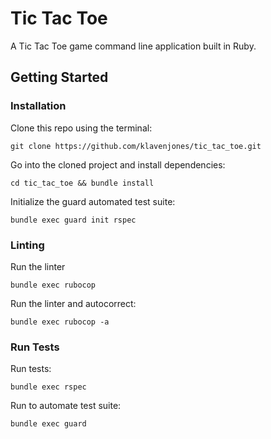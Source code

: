# Tic Tac Toe

A Tic Tac Toe game command line application built in Ruby.

## Getting Started

### Installation

Clone this repo using the terminal:

```
git clone https://github.com/klavenjones/tic_tac_toe.git
```

Go into the cloned project and install dependencies:

```
cd tic_tac_toe && bundle install
```

Initialize the guard automated test suite:

```
bundle exec guard init rspec
```

### Linting

Run the linter

```
bundle exec rubocop
```

Run the linter and autocorrect:

```
bundle exec rubocop -a
```

### Run Tests

Run tests:

```
bundle exec rspec
```

Run to automate test suite:

```
bundle exec guard
```


